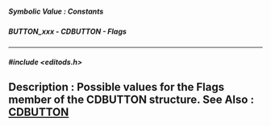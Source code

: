 ##### Symbolic Value : Constants
##### BUTTON_xxx - CDBUTTON - Flags
---
##### #include <editods.h>
**Description :**
Possible values for the Flags member of the CDBUTTON structure.
**See Also :**
[CDBUTTON](D:/md_files/CDBUTTON.md)
---
